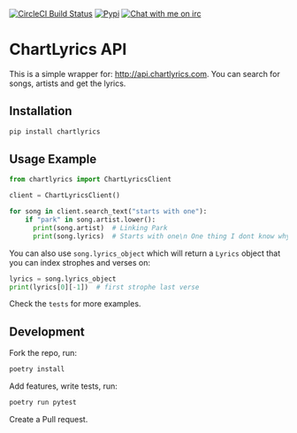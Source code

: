 [![CircleCI Build Status](https://circleci.com/gh/matheusfillipe/chartlyrics.svg?style=shield)](https://circleci.com/gh/matheusfillipe/chartlyrics)
[![Pypi](https://badge.fury.io/py/chartlyrics.svg)](https://pypi.org/project/chartlyrics/)
[![Chat with me on irc](https://img.shields.io/badge/-IRC-gray?logo=gitter)](https://mangle.ga/irc)

# ChartLyrics API

This is a simple wrapper for: http://api.chartlyrics.com. You can search for songs, artists and get the lyrics.

## Installation

``` sh
pip install chartlyrics
```

## Usage Example

```python
from chartlyrics import ChartLyricsClient

client = ChartLyricsClient()

for song in client.search_text("starts with one"):
    if "park" in song.artist.lower():
      print(song.artist)  # Linking Park
      print(song.lyrics)  # Starts with one\n One thing I dont know why...
```

You can also use `song.lyrics_object` which will return a `Lyrics` object that you can index strophes and verses on:

```python
lyrics = song.lyrics_object
print(lyrics[0][-1])  # first strophe last verse
```

Check the `tests` for more examples.

## Development

Fork the repo, run:

``` sh
poetry install
```

Add features, write tests, run:

``` sh
poetry run pytest
```

Create a Pull request.
